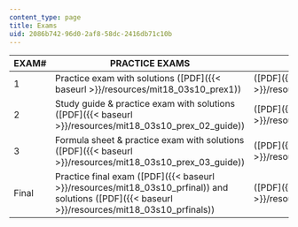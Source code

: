 ```yaml
---
content_type: page
title: Exams
uid: 2086b742-96d0-2af8-58dc-2416db71c10b
---
```


| EXAM# | PRACTICE EXAMS | EXAMS | SOLUTIONS |
| --- | --- | --- | --- |
| 1 | Practice exam with solutions ([PDF]({{< baseurl >}}/resources/mit18_03s10_prex1)) | ([PDF]({{< baseurl >}}/resources/mit18_03s10_ex1)) | ([PDF]({{< baseurl >}}/resources/mit18_03s10_ex1s)) |
| 2 | Study guide & practice exam with solutions ([PDF]({{< baseurl >}}/resources/mit18_03s10_prex_02_guide)) | ([PDF]({{< baseurl >}}/resources/mit18_03s10_ex2)) | ([PDF]({{< baseurl >}}/resources/mit18_03s10_ex2s)) |
| 3 | Formula sheet & practice exam with solutions ([PDF]({{< baseurl >}}/resources/mit18_03s10_prex_03_guide)) | ([PDF]({{< baseurl >}}/resources/mit18_03s10_ex3)) | ([PDF]({{< baseurl >}}/resources/mit18_03s10_ex3s)) |
| Final | Practice final exam ([PDF]({{< baseurl >}}/resources/mit18_03s10_prfinal)) and solutions ([PDF]({{< baseurl >}}/resources/mit18_03s10_prfinals)) | ([PDF]({{< baseurl >}}/resources/mit18_03s10_final)) | \[Solution not available\]